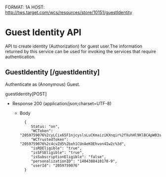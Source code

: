 FORMAT: 1A
HOST: http://tws.target.com/wcs/resources/store/10151/guestIdentity

# Guest Identity API
API to create identity (Authorization) for guest user.The information returned by this service can be used for invoking the services that require authentication.


## GuestIdentity [/guestIdentity]

Authenticate as (Anonymous) Guest.

guestIdentity[POST]

+ Response 200 (application/json;charset=UTF-8)

    + Body
    
            {
               Status: "on",
               "WCToken": "2059759076%2cyLCix65F1njcyslsLuCKmaiziKXnqir%2fXuhHl9KlBCApW03sxQ7gdbBFJ8hs1wafwjIw0dlq4iBX%0aodtxI17pccik6BqLgu33R7HvrE9hVy3fJd5LwkVgeUfcWwqrb54XFUcX9sOy8av2PVeVT6kM4A%3d%3d",
               "WCTrustedToken": "2059759076%2c4cvZd5%2bxh1CUnAeKOEhvon4Iw2c%3d",
               "isRDEligible": "true",
               "isSFSEligible": "true",
               "isSubscriptionEligible": "false",
               "personalizationID": "1404388410178-9",
               "userId": "2059759076"
            }
